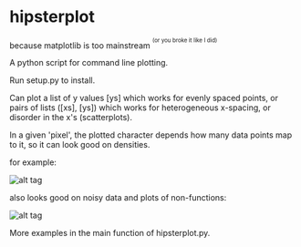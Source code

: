 hipsterplot
===========

because matplotlib is too mainstream <sup><sup>(or you broke it like I did)</sup></sup>

A python script for command line plotting. 

Run setup.py to install.

Can plot a list of y values [ys] which works for evenly spaced points, or pairs of lists ([xs], [ys]) which works for heterogeneous x-spacing, or disorder in the x's (scatterplots).

In a given 'pixel', the plotted character depends how many data points map to it, so it can look good on densities.

for example:

![alt tag](http://i.imgur.com/uTySFPA.png)

also looks good on noisy data and plots of non-functions:

![alt tag](http://i.imgur.com/cedrFqR.png)

More examples in the main function of hipsterplot.py.

